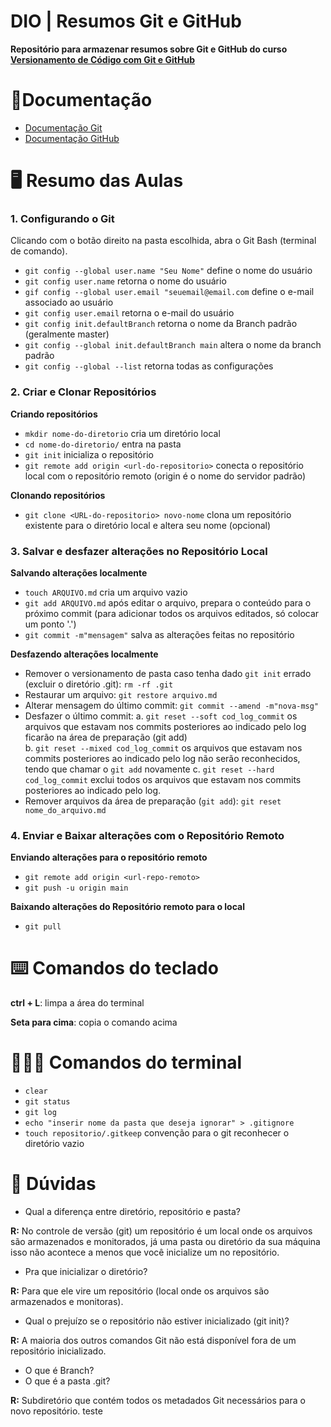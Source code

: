 # DIO | Resumos Git e GitHub

**Repositório para armazenar resumos sobre Git e GitHub do curso [Versionamento de Código com Git e GitHub](https://web.dio.me/course/406684a4-396d-4160-94b9-ead934e18564/learning/599dd3dd-d189-474f-a55c-22f37b4472da?back=/track/microsoft-azure-essentials&tab=path&moduleId=undefined)**

# 📓Documentação
- [Documentação Git](https://git-scm.com/doc)
- [Documentação GitHub](https://docs.github.com/)

# 🖥️ Resumo das Aulas

### 1. Configurando o Git
Clicando com o botão direito na pasta escolhida, abra o Git Bash (terminal de comando).
- `git config --global user.name "Seu Nome"` define o nome do usuário
- `git config user.name` retorna o nome do usuário
- `gif config --global user.email "seuemail@email.com` define o e-mail associado ao usuário 
- `git config user.email` retorna o e-mail do usuário
- `git config init.defaultBranch` retorna o nome da Branch padrão (geralmente master)
- `git config --global init.defaultBranch main` altera o nome da branch padrão
- `git config --global --list` retorna todas as configurações

### 2. Criar e Clonar Repositórios

**Criando repositórios**
- `mkdir nome-do-diretorio` cria um diretório local
- `cd nome-do-diretorio/` entra na pasta
- `git init` inicializa o repositório
- `git remote add origin <url-do-repositorio>` conecta o repositório local com o repositório remoto (origin é o nome do servidor padrão)
 
**Clonando repositórios**
- `git clone <URL-do-repositorio> novo-nome` clona um repositório existente para o diretório local e altera seu nome (opcional)

### 3. Salvar e desfazer alterações no Repositório Local

**Salvando alterações localmente**
- `touch ARQUIVO.md` cria um arquivo vazio
- `git add ARQUIVO.md` após editar o arquivo, prepara o conteúdo para o próximo commit (para adicionar todos os arquivos editados, só colocar um ponto '.')
- `git commit -m"mensagem"` salva as alterações feitas no repositório

**Desfazendo alterações localmente**
- Remover o versionamento de pasta caso tenha dado `git init` errado (excluir o diretório .git): `rm -rf .git`
- Restaurar um arquivo: `git restore arquivo.md`
- Alterar mensagem do último commit: `git commit --amend -m"nova-msg"`
- Desfazer o último commit:
a. `git reset --soft cod_log_commit` os arquivos que estavam nos commits posteriores ao indicado pelo log ficarão na área de preparação (git add)  
b. `git reset --mixed cod_log_commit` os arquivos que estavam nos commits posteriores ao indicado pelo log não serão reconhecidos, tendo que chamar o `git add` novamente
c. `git reset --hard cod_log_commit` exclui todos os arquivos que estavam nos commits posteriores ao indicado pelo log.
- Remover arquivos da área de preparação (`git add`): `git reset nome_do_arquivo.md`

### 4. Enviar e Baixar alterações com o Repositório Remoto

**Enviando alterações para o repositório remoto**
- `git remote add origin <url-repo-remoto>`
- `git push -u origin main`

**Baixando alterações do Repositório remoto para o local**
- `git pull`
 
# ⌨️ Comandos do teclado
**ctrl + L**: limpa a área do terminal

**Seta para cima**: copia o comando acima

# 👩🏽‍💻 Comandos do terminal
- `clear`
- `git status`
- `git log`
- `echo "inserir nome da pasta que deseja ignorar" > .gitignore`
- `touch repositorio/.gitkeep` convenção para o git reconhecer o diretório vazio

# 🔎 Dúvidas
- Qual a diferença entre diretório, repositório e pasta?

**R:** No controle de versão (git) um repositório é um local onde os arquivos são armazenados e monitorados, já uma pasta ou diretório da sua máquina isso não acontece a menos que você inicialize um no repositório.
- Pra que inicializar o diretório?

**R:** Para que ele vire um repositório (local onde os arquivos são armazenados e monitoras).
- Qual o prejuízo se o repositório não estiver inicializado (git init)?

**R:** A maioria dos outros comandos Git não está disponível fora de um repositório inicializado.
- O que é Branch?
- O que é a pasta .git?

**R:** Subdiretório que contém todos os metadados Git necessários para o novo repositório.
teste